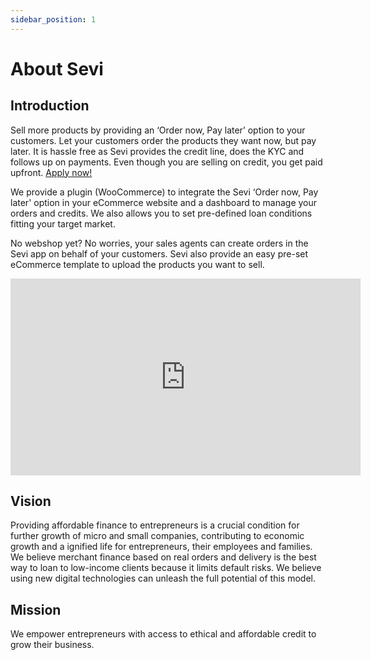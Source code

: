 ```yaml
---
sidebar_position: 1
---
```


# About Sevi 

## Introduction
Sell more products by providing an ‘Order now, Pay later’ option to your customers. Let your customers order the products they want now, but pay later. It is hassle free as Sevi provides the credit line, does the KYC and follows up on payments. Even though you are selling on credit, you get paid upfront. [Apply now!](https://forms.gle/ZaCk9M8qunv17abU6)

We provide a plugin (WooCommerce) to integrate the Sevi ‘Order now, Pay later' option in your eCommerce website and a dashboard to manage your orders and credits. We also allows you to set pre-defined loan conditions fitting your target market.

No webshop yet? No worries, your sales agents can create orders in the Sevi app on behalf of your customers. Sevi also provide an easy pre-set eCommerce template to upload the products you want to sell.

<iframe width="560" height="315" src="https://www.youtube.com/embed/VsYEllIT6Ds" title="YouTube video player" frameborder="0" allow="accelerometer; autoplay; clipboard-write; encrypted-media; gyroscope; picture-in-picture; fullscreen"></iframe>

## Vision
Providing affordable finance to entrepreneurs is a crucial condition for further growth of micro and small companies, contributing to economic growth and a ignified life for entrepreneurs, their employees and families. We believe merchant finance based on real orders and delivery is the best way to loan to low-income clients because it limits default risks. We believe using new digital technologies can unleash the full potential of this model.

## Mission
We empower entrepreneurs with access to ethical and affordable credit to grow their business.

